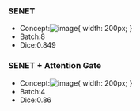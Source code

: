 ### SENET
  - Concept:![image](https://user-images.githubusercontent.com/56510169/131803211-ec2d6dd8-a579-4b69-9ade-d75a241d52b9.png){ width: 200px; }
  - Batch:8
  - Dice:0.849
### SENET + Attention Gate
  - Concept:![image](https://user-images.githubusercontent.com/56510169/131803546-2ac19767-69ed-4d48-842a-e92e413944f9.png){ width: 200px; }
  - Batch:4
  - Dice:0.86
